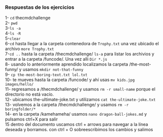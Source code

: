 <h3> Respuestas de los ejercicios </h3>


1- ``cd`` thecmdchallenge <br>
2- ``pwd`` <br>
3-``ls -a`` <br>
4-``ls -R``<br>
5-``clear``<br>
6-``cd`` hasta llegar a la carpeta contenedora de ``Trophy.txt`` una vez ubicado el archivo ``more Trophy.txt``<br>
7-``cd ..`` hasta la carpeta /thecmdchallenge/ ``ls-a`` para listar los archivios y entrar a la carpeta /funcode/. Una vez alli ``Dir *.js``<br>
8- usando lo anteriormente aprendido localizamos la carpeta /the-most-funny/ y usamos ``mkdir not-that-funny``<br>
9- ``cp the-most-boring-text.txt lol.txt``<br>
10- te mueves hasta la carpeta /funcode/ y ahí usas ``mv kids.jpg images/hello/``<br>
11- regresamos a /thecmdchallenge/ y usamos ``rm -r small-name`` porque el directorio no está vacío.<br>
12- ubicamos the-ultimate-joke.txt y utilizamos ``cat the-ultimate-joke.txt``<br>
13- volvemos a la carpeta /thecmdchallenge/ y usamos ``rm -r boringfolder/*``<br>
14- en la carpeta /kamehameha/ usamos ``nano dragon-ball-jokes.md`` y pulsamos ctrl+X para salir<br>
15 dentro del documento uscamos ctrl + arrows para navegar a la línea deseada y borramos. con ctrl + O sobreescribimos los cambios y salimos<br>
